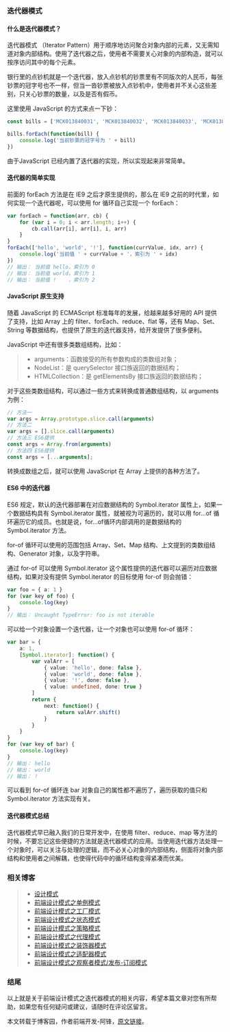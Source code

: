 ### 迭代器模式
#### 什么是迭代器模式？
迭代器模式 （Iterator Pattern）用于顺序地访问聚合对象内部的元素，又无需知道对象内部结构。使用了迭代器之后，使用者不需要关心对象的内部构造，就可以按序访问其中的每个元素。

银行里的点钞机就是一个迭代器，放入点钞机的钞票里有不同版次的人民币，每张钞票的冠字号也不一样，但当一沓钞票被放入点钞机中，使用者并不关心这些差别，只关心钞票的数量，以及是否有假币。

这里使用 JavaScript 的方式来点一下钞：
```ts
const bills = ['MCK013840031', 'MCK013840032', 'MCK013840033', 'MCK013840034', 'MCK013840035']

bills.forEach(function(bill) {
    console.log('当前钞票的冠字号为 ' + bill)
})
```
 
由于JavaScript 已经内置了迭代器的实现，所以实现起来非常简单。
 
#### 迭代器的简单实现
前面的 forEach 方法是在 IE9 之后才原生提供的，那么在 IE9 之前的时代里，如何实现一个迭代器呢，可以使用 for 循环自己实现一个 forEach：
 
```ts
var forEach = function(arr, cb) {
    for (var i = 0; i < arr.length; i++) {
        cb.call(arr[i], arr[i], i, arr)
    }
}
forEach(['hello', 'world', '!'], function(currValue, idx, arr) {
    console.log('当前值 ' + currValue + '，索引为 ' + idx)
})
// 输出： 当前值 hello，索引为 0
// 输出： 当前值 world，索引为 1
// 输出： 当前值 !    ，索引为 2
```
 
#### JavaScript 原生支持
随着 JavaScript 的 ECMAScript 标准每年的发展，给越来越多好用的 API 提供了支持，比如 Array 上的 filter、forEach、reduce、flat 等，还有 Map、Set、String 等数据结构，也提供了原生的迭代器支持，给开发提供了很多便利。

JavaScript 中还有很多类数组结构，比如：
> * arguments：函数接受的所有参数构成的类数组对象；
> * NodeList：是 querySelector 接口族返回的数据结构；
> * HTMLCollection：是 getElementsBy 接口族返回的数据结构；
 
对于这些类数组结构，可以通过一些方式来转换成普通数组结构，以 arguments 为例：
```ts
// 方法一
var args = Array.prototype.slice.call(arguments)
// 方法二
var args = [].slice.call(arguments)
// 方法三 ES6提供
const args = Array.from(arguments)
// 方法四 ES6提供
const args = [...arguments];
```
 
转换成数组之后，就可以使用 JavaScript 在 Array 上提供的各种方法了。
 
#### ES6 中的迭代器
ES6 规定，默认的迭代器部署在对应数据结构的 Symbol.iterator 属性上，如果一个数据结构具有 Symbol.iterator 属性，就被视为可遍历的，就可以用 for...of 循环遍历它的成员。也就是说，for...of循环内部调用的是数据结构的Symbol.iterator 方法。

for-of 循环可以使用的范围包括 Array、Set、Map 结构、上文提到的类数组结构、Generator 对象，以及字符串。

通过 for-of 可以使用 Symbol.iterator 这个属性提供的迭代器可以遍历对应数据结构，如果对没有提供 Symbol.iterator 的目标使用 for-of 则会抛错：
```ts
var foo = { a: 1 }
for (var key of foo) {
    console.log(key)
}
// 输出： Uncaught TypeError: foo is not iterable
```
 
可以给一个对象设置一个迭代器，让一个对象也可以使用 for-of 循环：
```ts
var bar = {
    a: 1,
    [Symbol.iterator]: function() {
        var valArr = [
            { value: 'hello', done: false },
            { value: 'world', done: false },
            { value: '!', done: false },
            { value: undefined, done: true }
        ]
        return {
            next: function() {
                return valArr.shift()
            }
        }
    }
}
for (var key of bar) {
    console.log(key)
}
// 输出： hello
// 输出： world
// 输出： !
```
 
可以看到 for-of 循环连 bar 对象自己的属性都不遍历了，遍历获取的值只和 Symbol.iterator 方法实现有关。
 
#### 迭代器模式总结
迭代器模式早已融入我们的日常开发中，在使用 filter、reduce、map 等方法的时候，不要忘记这些便捷的方法就是迭代器模式的应用。当使用迭代器方法处理一个对象时，可以关注与处理的逻辑，而不必关心对象的内部结构，侧面将对象内部结构和使用者之间解耦，也使得代码中的循环结构变得紧凑而优美。

### 相关博客
> * [设计模式](https://blog.darwin.fun/posts/25)
> * [前端设计模式之单例模式](https://blog.darwin.fun/posts/26)
> * [前端设计模式之工厂模式](https://blog.darwin.fun/posts/27)
> * [前端设计模式之状态模式](https://blog.darwin.fun/posts/28)
> * [前端设计模式之策略模式](https://blog.darwin.fun/posts/29)
> * [前端设计模式之代理模式](https://blog.darwin.fun/posts/30)
> * [前端设计模式之装饰器模式](https://blog.darwin.fun/posts/31)
> * [前端设计模式之适配器模式](https://blog.darwin.fun/posts/32)
> * [前端设计模式之观察者模式/发布-订阅模式](https://blog.darwin.fun/posts/34)

### 结尾
以上就是关于前端设计模式之迭代器模式的相关内容，希望本篇文章对您有所帮助，如果您有任何疑问或建议，请随时在评论区留言。

本文转载于博客园，作者前端开发-阿锋，[原文链接](https://www.cnblogs.com/cczlovexw/p/16899624.html)。